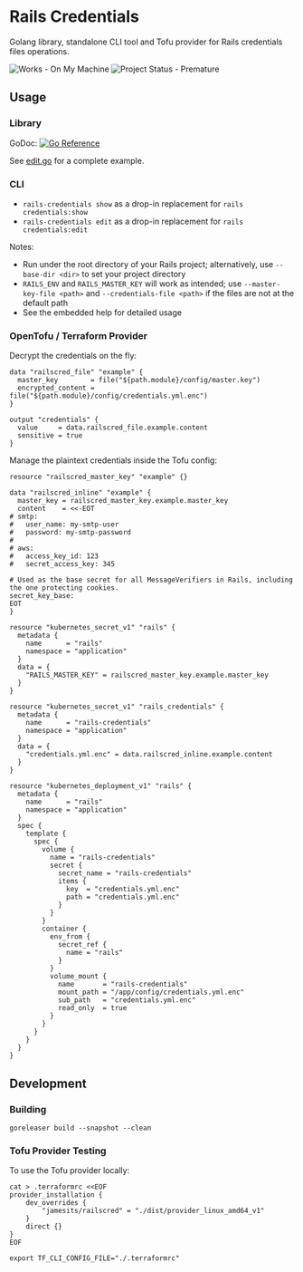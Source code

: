 # Rails Credentials

Golang library, standalone CLI tool and Tofu provider for Rails credentials files operations.

![Works - On My Machine](https://img.shields.io/badge/Works-On_My_Machine-2ea44f) ![Project Status - Premature](https://img.shields.io/badge/Project_Status-Premature-yellow)

## Usage

### Library

GoDoc: [![Go Reference](https://pkg.go.dev/badge/github.com/jamesits/go-rails-credentials/pkg/credentials.svg)](https://pkg.go.dev/github.com/jamesits/go-rails-credentials/pkg/credentials)

See [edit.go](cmd/rails-credentials/edit.go) for a complete example.

### CLI

- `rails-credentials show` as a drop-in replacement for `rails credentials:show`
- `rails-credentials edit` as a drop-in replacement for `rails credentials:edit`

Notes:

- Run under the root directory of your Rails project; alternatively, use `--base-dir <dir>` to set your project directory
- `RAILS_ENV` and `RAILS_MASTER_KEY` will work as intended; use `--master-key-file <path>` and `--credentials-file <path>` if the files are not at the default path
- See the embedded help for detailed usage

### OpenTofu / Terraform Provider

Decrypt the credentials on the fly:

```hcl
data "railscred_file" "example" {
  master_key        = file("${path.module}/config/master.key")
  encrypted_content = file("${path.module}/config/credentials.yml.enc")
}

output "credentials" {
  value     = data.railscred_file.example.content
  sensitive = true
}
```

Manage the plaintext credentials inside the Tofu config:

```hcl
resource "railscred_master_key" "example" {}

data "railscred_inline" "example" {
  master_key = railscred_master_key.example.master_key
  content    = <<-EOT
# smtp:
#   user_name: my-smtp-user
#   password: my-smtp-password
#
# aws:
#   access_key_id: 123
#   secret_access_key: 345

# Used as the base secret for all MessageVerifiers in Rails, including the one protecting cookies.
secret_key_base:
EOT
}

resource "kubernetes_secret_v1" "rails" {
  metadata {
    name      = "rails"
    namespace = "application"
  }
  data = {
    "RAILS_MASTER_KEY" = railscred_master_key.example.master_key
  }
}

resource "kubernetes_secret_v1" "rails_credentials" {
  metadata {
    name      = "rails-credentials"
    namespace = "application"
  }
  data = {
    "credentials.yml.enc" = data.railscred_inline.example.content
  }
}

resource "kubernetes_deployment_v1" "rails" {
  metadata {
    name      = "rails"
    namespace = "application"
  }
  spec {
    template {
      spec {
        volume {
          name = "rails-credentials"
          secret {
            secret_name = "rails-credentials"
            items {
              key  = "credentials.yml.enc"
              path = "credentials.yml.enc"
            }
          }
        }
        container {
          env_from {
            secret_ref {
              name = "rails"
            }
          }
          volume_mount {
            name       = "rails-credentials"
            mount_path = "/app/config/credentials.yml.enc"
            sub_path   = "credentials.yml.enc"
            read_only  = true
          }
        }
      }
    }
  }
}
```

## Development

### Building

```shell
goreleaser build --snapshot --clean
```

### Tofu Provider Testing

To use the Tofu provider locally:

```shell
cat > .terraformrc <<EOF
provider_installation {
    dev_overrides {
        "jamesits/railscred" = "./dist/provider_linux_amd64_v1"
    }
    direct {}
}
EOF

export TF_CLI_CONFIG_FILE="./.terraformrc"
```
